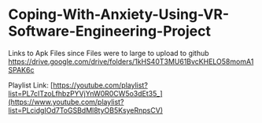 # Coping-With-Anxiety-Using-VR-Software-Engineering-Project

Links to Apk Files since Files were to large to upload to github
https://drive.google.com/drive/folders/1kHS40T3MU61BvcKHELO58momA1SPAK6c

Playlist Link:
[https://youtube.com/playlist?list=PL7cITzoLfhbzPYVjYnW0R0CW5o3dEt35_](https://www.youtube.com/playlist?list=PLcidgIOd7ToGSBdMl8tyOB5KsyeRnpsCV)

